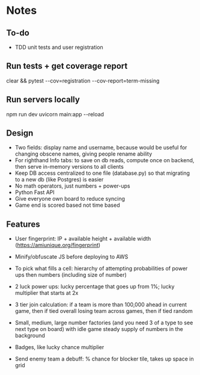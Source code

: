 # Notes

## To-do

- TDD unit tests and user registration

## Run tests + get coverage report

clear && pytest --cov=registration --cov-report=term-missing

## Run servers locally

npm run dev
uvicorn main:app --reload

## Design

- Two fields: display name and username, because would be useful for changing obscene names, giving people rename ability
- For righthand Info tabs: to save on db reads, compute once on backend, then serve in-memory versions to all clients
- Keep DB access centralized to one file (database.py) so that migrating to a new db (like Postgres) is easier
- No math operators, just numbers + power-ups
- Python Fast API
- Give everyone own board to reduce syncing
- Game end is scored based not time based

## Features

- User fingerprint: IP + available height + available width (https://amiunique.org/fingerprint)
- Minify/obfuscate JS before deploying to AWS

- To pick what fills a cell: hierarchy of attempting probabilities of power ups then numbers (including size of number)
- 2 luck power ups: lucky percentage that goes up from 1%; lucky multiplier that starts at 2x
- 3 tier join calculation: if a team is more than 100,000 ahead in current game, then if tied overall losing team across games, then if tied random
- Small, medium, large number factories (and you need 3 of a type to see next type on board) with idle game steady supply of numbers in the background
- Badges, like lucky chance multiplier
- Send enemy team a debuff: % chance for blocker tile, takes up space in grid
